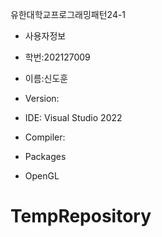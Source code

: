 

 유한대학교프로그래밍패턴24-1
 * 사용자정보

 * 학번:202127009
 * 이름:신도훈

 * Version:

 * IDE: Visual Studio 2022
 * Compiler:
  * Packages
  * OpenGL

# TempRepository
